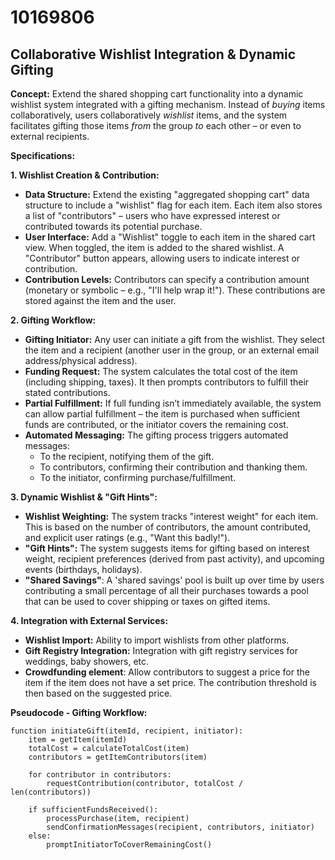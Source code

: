 # 10169806

## Collaborative Wishlist Integration & Dynamic Gifting

**Concept:** Extend the shared shopping cart functionality into a dynamic wishlist system integrated with a gifting mechanism.  Instead of *buying* items collaboratively, users collaboratively *wishlist* items, and the system facilitates gifting those items *from* the group *to* each other – or even to external recipients.

**Specifications:**

**1. Wishlist Creation & Contribution:**

*   **Data Structure:**  Extend the existing "aggregated shopping cart" data structure to include a "wishlist" flag for each item.  Each item also stores a list of "contributors" – users who have expressed interest or contributed towards its potential purchase.
*   **User Interface:**  Add a "Wishlist" toggle to each item in the shared cart view. When toggled, the item is added to the shared wishlist.  A "Contributor" button appears, allowing users to indicate interest or contribution.
*   **Contribution Levels:** Contributors can specify a contribution amount (monetary or symbolic – e.g., "I'll help wrap it!").  These contributions are stored against the item and the user.

**2. Gifting Workflow:**

*   **Gifting Initiator:** Any user can initiate a gift from the wishlist. They select the item and a recipient (another user in the group, or an external email address/physical address).
*   **Funding Request:** The system calculates the total cost of the item (including shipping, taxes). It then prompts contributors to fulfill their stated contributions.
*   **Partial Fulfillment:** If full funding isn’t immediately available, the system can allow partial fulfillment – the item is purchased when sufficient funds are contributed, or the initiator covers the remaining cost.
*   **Automated Messaging:** The gifting process triggers automated messages:
    *   To the recipient, notifying them of the gift.
    *   To contributors, confirming their contribution and thanking them.
    *   To the initiator, confirming purchase/fulfillment.

**3. Dynamic Wishlist & "Gift Hints":**

*   **Wishlist Weighting:**  The system tracks "interest weight" for each item.  This is based on the number of contributors, the amount contributed, and explicit user ratings (e.g., "Want this badly!").
*   **"Gift Hints":** The system suggests items for gifting based on interest weight, recipient preferences (derived from past activity), and upcoming events (birthdays, holidays).
*   **"Shared Savings"**: A 'shared savings' pool is built up over time by users contributing a small percentage of all their purchases towards a pool that can be used to cover shipping or taxes on gifted items.

**4. Integration with External Services:**

*   **Wishlist Import:** Ability to import wishlists from other platforms.
*   **Gift Registry Integration:** Integration with gift registry services for weddings, baby showers, etc.
*    **Crowdfunding element**: Allow contributors to suggest a price for the item if the item does not have a set price. The contribution threshold is then based on the suggested price.

**Pseudocode - Gifting Workflow:**

```
function initiateGift(itemId, recipient, initiator):
    item = getItem(itemId)
    totalCost = calculateTotalCost(item)
    contributors = getItemContributors(item)

    for contributor in contributors:
        requestContribution(contributor, totalCost / len(contributors))

    if sufficientFundsReceived():
        processPurchase(item, recipient)
        sendConfirmationMessages(recipient, contributors, initiator)
    else:
        promptInitiatorToCoverRemainingCost()
```